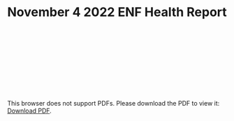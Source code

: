 # November 4 2022 ENF Health Report 

  
  <object data="[[http://yoursite.com/the.pdf](https://github.com/eosnetworkfoundation/ENF-Health-Reports/blob/main/Report-Archive/PNGs/22-11-4%20ENF-Program-Updates.png)]([https://github.com/eosnetworkfoundation/ENF-Health-Reports/blob/main/Report-Archive/PDFs/22-11-4%20ENF-Program-Updates.pdf](https://github.com/eosnetworkfoundation/ENF-Health-Reports/blob/main/Report-Archive/PNGs/22-11-4%20ENF-Program-Updates.png))" type="application/pdf" width="700px" height="700px">
    <embed src="[[http://yoursite.com/the.pdf](https://github.com/eosnetworkfoundation/ENF-Health-Reports/blob/main/Report-Archive/PNGs/22-11-4%20ENF-Program-Updates.png)]([https://github.com/eosnetworkfoundation/ENF-Health-Reports/blob/main/Report-Archive/PDFs/22-11-4%20ENF-Program-Updates.pdf](https://github.com/eosnetworkfoundation/ENF-Health-Reports/blob/main/Report-Archive/PNGs/22-11-4%20ENF-Program-Updates.png))">
        <p>This browser does not support PDFs. Please download the PDF to view it: <a href="[[Report](https://github.com/eosnetworkfoundation/ENF-Health-Reports/blob/main/Report-Archive/PNGs/22-11-4%20ENF-Program-Updates.png)]([https://github.com/eosnetworkfoundation/ENF-Health-Reports/blob/main/Report-Archive/PDFs/22-11-4%20ENF-Program-Updates.pdf](https://github.com/eosnetworkfoundation/ENF-Health-Reports/blob/main/Report-Archive/PNGs/22-11-4%20ENF-Program-Updates.png))">Download PDF</a>.</p>
    </embed>
</object>
